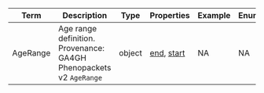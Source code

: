 |Term | Description | Type | Properties | Example | Enum|
| ---| ---| ---| ---| ---| --- |
| AgeRange | Age range definition. Provenance: GA4GH Phenopackets v2 `AgeRange` | object | [end](./end.md), [start](./start.md) | NA | NA|

